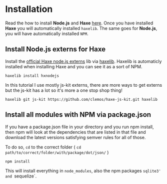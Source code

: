 # Installation

Read the how to install **Node.js** and **Haxe** [here](../haxenode/download.md).
Once you have installed **Haxe** you will automatically installed `haxelib`.
The same goes for **Node.js**, you will have automatically installed `NPM`.



## Install Node.js externs for Haxe

Install the [official Haxe node.js externs](https://github.com/HaxeFoundation/hxnodejs) lib via [haxelib](http://lib.haxe.org/p/hxnodejs/).
Haxelib is automaticly installed when installing Haxe and you can see it as a sort of NPM.

```
haxelib install hxnodejs
```

In this tutorial I use mostly js-kit externs, there are more ways to get externs but the js-kit has a lot so it's more a one stop shop thing!


```
haxelib git js-kit https://github.com/clemos/haxe-js-kit.git haxelib

```



## Install all modules with NPM via package.json

If you have a package.json file in your directory and you run npm install, then npm will look at the dependencies that are listed in that file and download the latest versions satisfying semver rules for all of those.

To do so, `cd` to the correct folder ( `cd path/to/correct/folder/with/package/dot/json/` )

```
npm install
```

This will install everything in `node_modules`, also the npm packages `sqlite3' and `sequelize`.